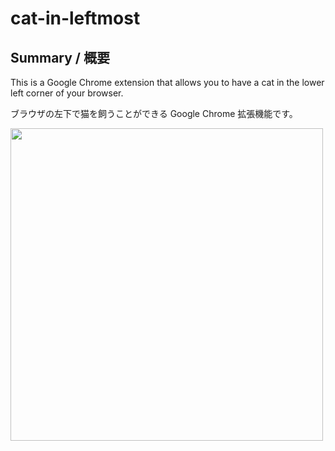 # cat-in-leftmost

## Summary / 概要

This is a Google Chrome extension that allows you to have a cat in the lower left corner of your browser.

ブラウザの左下で猫を飼うことができる Google Chrome 拡張機能です。

<img src="https://user-images.githubusercontent.com/44424270/228830146-70a8ba92-4b77-4cbf-9018-27ac74b3e529.gif" width="500px">
